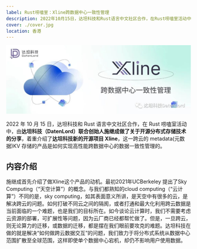 ```yaml
---
label: Rust唠嗑室：Xline跨数据中心一致性管理
description: 2022年10月15日，达坦科技和Rust语言中文社区合作，在Rust唠嗑室活动中，由达坦科技（DatenLord）联合创始人施继成做了关于开源分布式存储技术的分享，着重介绍了达坦科技新的开源项目Xline，这一跨云的metadata(元数据)KV存储的产品是如何实现高性能跨数据中心的数据一致性管理的
cover: ./cover.jpg
location: 香港
---
```


![封面](./cover.jpg)

2022 年 10 月 15 日，达坦科技和 Rust 语言中文社区合作，在 Rust 唠嗑室活动中，由**达坦科技（DatenLord）联合创始人施继成做了关于开源分布式存储技术的分享**，着重介绍了**达坦科技新的开源项目 Xline**，这一跨云的 metadata(元数据)KV 存储的产品是如何实现高性能跨数据中心的数据一致性管理的。

## 内容介绍

施继成首先介绍了做Xline这个产品的动机。最初2021年UCBerkeley 提出了Sky Computing（“天空计算”）的概念。与我们都熟知的cloud computing（“云计算”）不同的是，sky computing，如其表面意义所讲，是天空中有很多的云，是解决跨云的问题。如何打破不同云之间的隔阂，或者打通和最大化利用跨云数据是当前面临的一个难题，也是我们的目标所在。如今谈论云计算时，我们不需要考虑云资源的部署，可扩展性等问题，因为云厂商已经都帮忙做了。但是，一旦跨云，则无论算力的迁移，或数据的迁移，都是摆在我们眼前要攻克的难题。达坦科技在做的就是解决“如何做跨云数据交互”的问题，我们致力于将分布式系统从数据中心范围扩散至全球范围，这样即使单个数据中心宕机，却仍不影响用户使用数据。